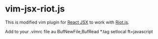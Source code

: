 vim-jsx-riot.js
=======

This is modified vim plugin for [React JSX][0] to work with [Riot.js][1].

Add to your .vimrc file
au BufNewFile,BufRead *.tag setlocal ft=javascript


[0]: https://github.com/mxw/vim-jsx     "React JSX"
[1]: https://muut.com/riotjs/           "Riot"
